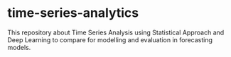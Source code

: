# time-series-analytics
This repository about Time Series Analysis using Statistical Approach and Deep Learning to compare for modelling and evaluation in forecasting models.
